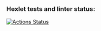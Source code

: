 ### Hexlet tests and linter status:
[![Actions Status](https://github.com/KruglovDV/devops-for-programmers-project-lvl3/workflows/hexlet-check/badge.svg)](https://github.com/KruglovDV/devops-for-programmers-project-lvl3/actions)